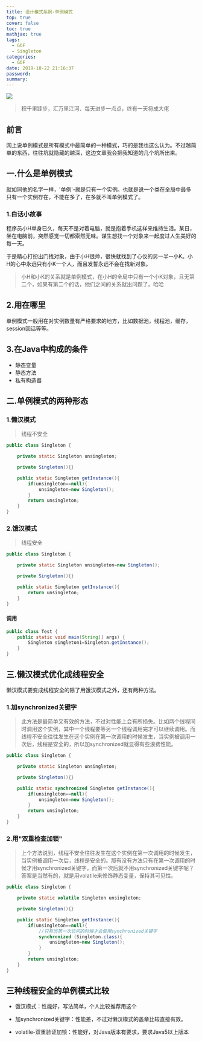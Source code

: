 ```yaml
---
title: 设计模式系例-单例模式
top: true
cover: false
toc: true
mathjax: true
tags:
  - GOF
  - Singleton
categories:
  - GOF
date: 2019-10-22 21:16:37
password:
summary:
---
```


   

![](http://cdn.mjava.top/gof-singleton.jpg)

> 积千里跬步，汇万里江河．每天进步一点点，终有一天将成大佬 



## 前言

网上说单例模式是所有模式中最简单的一种模式，巧的是我也这么认为。不过越简单的东西，往往坑就隐藏的越深，这边文章我会把我知道的几个坑所出来。



## 一.什么是单例模式

​    就如同他的名字一样，'单例'-就是只有一个实例。也就是说一个类在全局中最多只有一个实例存在，不能在多了，在多就不叫单例模式了。



### 1.白话小故事

​    程序员小H单身已久，每天不是对着电脑，就是抱着手机这样来维持生活。某日，坐在电脑前，突然感觉一切都索然无味。谋生想找一个对象来一起度过人生美好的每一天。

​    于是精心打扮出门找对象，由于小H很帅，很快就找到了心仪的另一半--小K。小H的心中永远只有小K一个人，而且发誓永远不会在找新对象。

> 小H和小K的关系就是单例模式，在小H的全局中只有一个小K对象，且无第二个，如果有第二个的话，他们之间的关系就出问题了。哈哈



## 2.用在哪里

​    单例模式一般用在对实例数量有严格要求的地方，比如数据池，线程池，缓存，session回话等等。



## 3.在Java中构成的条件

- 静态变量
- 静态方法
- 私有构造器

## 二.单例模式的两种形态

### 1.懒汉模式

> 线程不安全

```java
public class Singleton {

    private static Singleton unsingleton;

    private Singleton(){}

    public static Singleton getInstance(){
        if(unsingleton==null){
            unsingleton=new Singleton();
        }
        return unsingleton;
    }
}
```



### 2.饿汉模式

> 线程安全

```java
public class Singleton {

    private static Singleton unsingleton=new Singleton();

    private Singleton(){}

    public static Singleton getInstance(){
        return unsingleton;
    }
}
```



#### 调用

```java
public class Test {
    public static void main(String[] args) {
        Singleton singleton1=Singleton.getInstance();
    }
}
```

## 三.懒汉模式优化成线程安全

  懒汉模式要变成线程安全的除了用饿汉模式之外，还有两种方法。

### 1.加synchronized关键字

> 此方法是最简单又有效的方法，不过对性能上会有所损失。比如两个线程同时调用这个实例，其中一个线程要等另一个线程调用完才可以继续调用。而线程不安全往往发生在这个实例在第一次调用的时候发生，当实例被调用一次后，线程是安全的，所以加synchronized就显得有些浪费性能。

```java
public class Singleton {

    private static Singleton unsingleton;

    private Singleton(){}

    public static synchronized Singleton getInstance(){
        if(unsingleton==null){
            unsingleton=new Singleton();
        }
        return unsingleton;
    }
}
```

### 2.用"双重检查加锁"

> 上个方法说到，线程不安全往往发生在这个实例在第一次调用的时候发生，当实例被调用一次后，线程是安全的。那有没有方法只有在第一次调用的时候才用synchronized关键字，而第一次后就不用synchronized关键字呢？答案是当然有的，就是用volatile来修饰静态变量，保持其可见性。

```java
public class Singleton {

    private static volatile Singleton unsingleton;

    private Singleton(){}

    public static Singleton getInstance(){
        if(unsingleton==null){
            //只有当第一次访问的时候才会使用synchronized关键字
            synchronized (Singleton.class){
                unsingleton=new Singleton();
            }
        }
        return unsingleton;
    }
}
```



## 三种线程安全的单例模式比较

- 饿汉模式：性能好，写法简单，个人比较推荐用这个

- 加synchronized关键字：性能差，不过对懒汉模式的盖章比较直接有效。

- volatile-双重验证加锁：性能好，对Java版本有要求，要求Java5以上版本

  